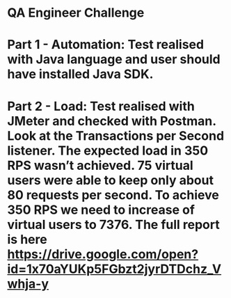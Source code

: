 # QA Engineer Challenge
# Part 1 - Automation: Test realised with Java language and user should have installed Java SDK.
# Part 2 - Load: Test realised with JMeter and checked with Postman. Look at the Transactions per Second listener. The expected load in 350 RPS wasn’t achieved. 75 virtual users were able to keep only about 80 requests per second. To achieve 350 RPS we need to increase of virtual users to 7376. The full report is here https://drive.google.com/open?id=1x70aYUKp5FGbzt2jyrDTDchz_Vwhja-y
